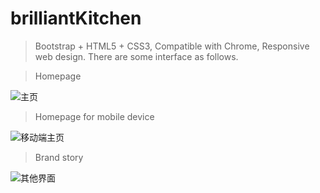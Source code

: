 # brilliantKitchen
>Bootstrap + HTML5 + CSS3, Compatible with Chrome, Responsive web design. There are some interface as follows.

> Homepage

![主页](https://imgur.com/PZH4eXD)

> Homepage for mobile device 

![移动端主页](http://7xuh4t.com1.z0.glb.clouddn.com/%E5%B1%8F%E5%B9%95%E5%BF%AB%E7%85%A7%202016-12-15%20%E4%B8%8B%E5%8D%884.10.27.png)

> Brand story

![其他界面](http://7xuh4t.com1.z0.glb.clouddn.com/%E5%B1%8F%E5%B9%95%E5%BF%AB%E7%85%A7%202016-12-15%20%E4%B8%8B%E5%8D%884.09.17.png)

